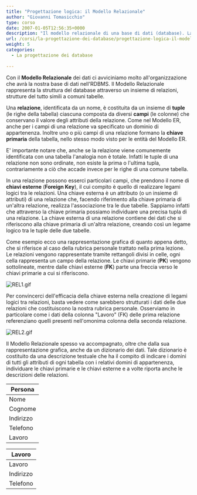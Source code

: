 ```yaml
---
title: "Progettazione logica: il Modello Relazionale"
author: "Giovanni Tomasicchio"
type: corso
date: 2007-01-05T12:56:35+0000
description: "Il modello relazionale di una base di dati (database). La progettazione logica."
url: /corsi/la-progettazione-dei-database/progettazione-logica-il-modello-relazionale/
weight: 5
categories:
  - La progettazione dei database
  
---
```

Con il **Modello Relazionale** dei dati ci avviciniamo molto all'organizzazione che avrà la nostra base di dati nell'RDBMS. Il Modello Relazionale rappresenta la struttura del database attraverso un insieme di relazioni, strutture del tutto simili a comuni tabelle.

Una **relazione**, identificata da un nome, è costituita da un insieme di **tuple** (le righe della tabella) ciascuna composta da diversi **campi** (le colonne) che conservano il valore degli attributi della relazione. Come nel Modello ER, anche per i campi di una relazione va specificato un dominio di appartenenza. Inoltre uno o più campi di una relazione formano la **chiave primaria** della tabella, nello stesso modo visto per le entità del Modello ER.

E' importante notare che, anche se la relazione viene comunemente identificata con una tabella l'analogia non è totale. Infatti le tuple di una relazione non sono ordinate, non esiste la prima o l'ultima tupla, contrariamente a ciò che accade invece per le righe di una comune tabella.

In una relazione possono esserci particolari campi, che prendono il nome di **chiavi esterne** (**Foreign Key**), il cui compito è quello di realizzare legami logici tra le relazioni. Una chiave esterna è un attributo (o un insieme di attributi) di una relazione che, facendo riferimento alla chiave primaria di un'altra relazione, realizza l'associazione tra le due tabelle. Sappiamo infatti che attraverso la chiave primaria possiamo individuare una precisa tupla di una relazione. La chiave esterna di una relazione contiene dei dati che si riferiscono alla chiave primaria di un'altra relazione, creando così un legame logico tra le tuple delle due tabelle.

Come esempio ecco una rappresentazione grafica di quanto appena detto, che si riferisce al caso della rubrica personale trattato nella prima lezione. Le relazioni vengono rappresentate tramite rettangoli divisi in celle, ogni cella rappresenta un campo della relazione. Le chiavi primarie (**PK**) vengono sottolineate, mentre dalle chiavi esterne (**FK**) parte una freccia verso le chiavi primarie a cui si riferiscono.

![REL1.gif](images/stories/Corsi/progettazione_database/REL1.gif)

Per convincerci dell'efficacia della chiave esterna nella creazione di legami logici tra relazioni, basta vedere come sarebbero strutturati i dati delle due relazioni che costituiscono la nostra rubrica personale. Osserviamo in particolare come i dati della colonna "Lavoro" (FK) delle prima relazione referenziano quelli presenti nell'omonima colonna della seconda relazione.

![REL2.gif](images/stories/Corsi/progettazione_database/REL2.gif)

Il Modello Relazionale spesso va accompagnato, oltre che dalla sua rappresentazione grafica, anche da un dizionario dei dati. Tale dizionario è costituito da una descrizione testuale che ha il compito di indicare i domini di tutti gli attributi di ogni tabella con i relativi domini di appartenenza, individuare le chiavi primarie e le chiavi esterne e a volte riporta anche le descrizioni delle relazioni.

 | Persona |
|---|
| Nome | String | PK |
| Cognome | String | PK |
| Indirizzo | String |  |
| Telefono | String |  |
| Lavoro | String | FK (referenzia il campo Lavoro della relazione Lavoro) |

 | Lavoro |
|---|
| Lavoro | String | PK |
| Indirizzo | String |  |
| Telefono | String |  |